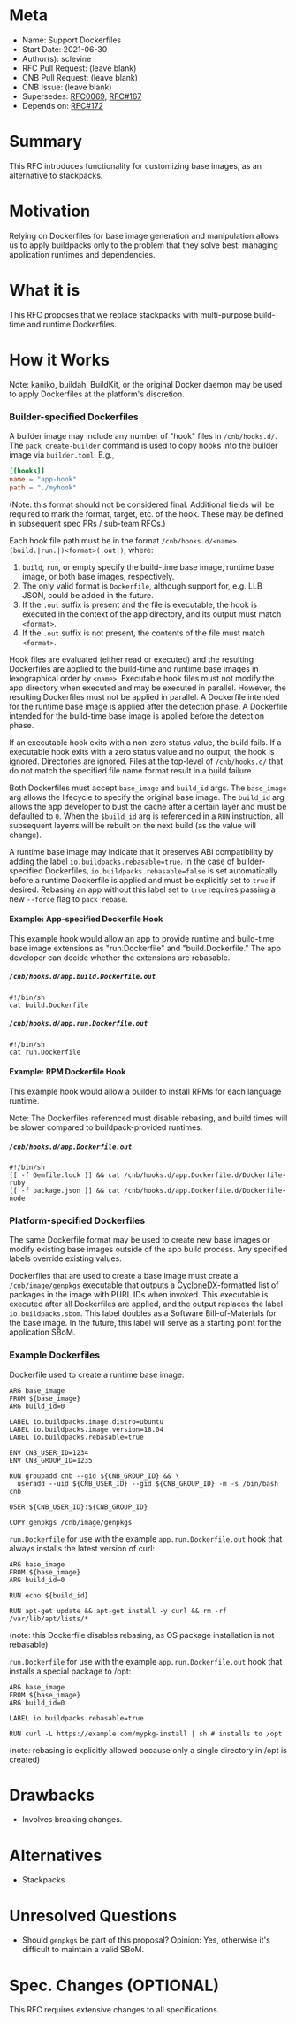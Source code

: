 # Meta
[meta]: #meta
- Name: Support Dockerfiles
- Start Date: 2021-06-30
- Author(s): sclevine
- RFC Pull Request: (leave blank)
- CNB Pull Request: (leave blank)
- CNB Issue: (leave blank)
- Supersedes: [RFC0069](https://github.com/buildpacks/rfcs/blob/main/text/0069-stack-buildpacks.md), [RFC#167](https://github.com/buildpacks/rfcs/pull/167)
- Depends on: [RFC#172](https://github.com/buildpacks/rfcs/pull/172)

# Summary
[summary]: #summary

This RFC introduces functionality for customizing base images, as an alternative to stackpacks.

# Motivation
[motivation]: #motivation

Relying on Dockerfiles for base image generation and manipulation allows us to apply buildpacks only to the problem that they solve best: managing application runtimes and dependencies.

# What it is
[what-it-is]: #what-it-is

This RFC proposes that we replace stackpacks with multi-purpose build-time and runtime Dockerfiles.

# How it Works
[how-it-works]: #how-it-works

Note: kaniko, buildah, BuildKit, or the original Docker daemon may be used to apply Dockerfiles at the platform's discretion. 

### Builder-specified Dockerfiles

A builder image may include any number of "hook" files in `/cnb/hooks.d/`.
The `pack create-builder` command is used to copy hooks into the builder image via `builder.toml`. E.g.,
```toml
[[hooks]]
name = "app-hook"
path = "./myhook"
```
(Note: this format should not be considered final. Additional fields will be required to mark the format, target, etc. of the hook. These may be defined in subsequent spec PRs / sub-team RFCs.)

Each hook file path must be in the format `/cnb/hooks.d/<name>.(build.|run.|)<format>(.out|)`, where:

1. `build`, `run`, or empty specify the build-time base image, runtime base image, or both base images, respectively.
2. The only valid format is `Dockerfile`, although support for, e.g. LLB JSON, could be added in the future.
3. If the `.out` suffix is present and the file is executable, the hook is executed in the context of the app directory, and its output must match `<format>`.
4. If the `.out` suffix is not present, the contents of the file must match `<format>`.

Hook files are evaluated (either read or executed) and the resulting Dockerfiles are applied to the build-time and runtime base images in lexographical order by `<name>`.
Executable hook files must not modify the app directory when executed and may be executed in parallel.
However, the resulting Dockerfiles must not be applied in parallel.
A Dockerfile intended for the runtime base image is applied after the detection phase.
A Dockerfile intended for the build-time base image is applied before the detection phase.

If an executable hook exits with a non-zero status value, the build fails.
If a executable hook exits with a zero status value and no output, the hook is ignored. 
Directories are ignored.
Files at the top-level of `/cnb/hooks.d/` that do not match the specified file name format result in a build failure.

Both Dockerfiles must accept `base_image` and `build_id` args.
The `base_image` arg allows the lifecycle to specify the original base image.
The `build_id` arg allows the app developer to bust the cache after a certain layer and must be defaulted to `0`. When the `$build_id` arg is referenced in a `RUN` instruction, all subsequent layerrs will be rebuilt on the next build (as the value will change).

A runtime base image may indicate that it preserves ABI compatibility by adding the label `io.buildpacks.rebasable=true`. In the case of builder-specified Dockerfiles, `io.buildpacks.rebasable=false` is set automatically before a runtime Dockerfile is applied and must be explicitly set to `true` if desired. Rebasing an app without this label set to `true` requires passing a new `--force` flag to `pack rebase`.


#### Example: App-specified Dockerfile Hook

This example hook would allow an app to provide runtime and build-time base image extensions as "run.Dockerfile" and "build.Dockerfile."
The app developer can decide whether the extensions are rebasable.

##### `/cnb/hooks.d/app.build.Dockerfile.out`
```
#!/bin/sh
cat build.Dockerfile
```
##### `/cnb/hooks.d/app.run.Dockerfile.out`
```
#!/bin/sh
cat run.Dockerfile
```

#### Example: RPM Dockerfile Hook

This example hook would allow a builder to install RPMs for each language runtime.

Note: The Dockerfiles referenced must disable rebasing, and build times will be slower compared to buildpack-provided runtimes.

##### `/cnb/hooks.d/app.Dockerfile.out`
```
#!/bin/sh
[[ -f Gemfile.lock ]] && cat /cnb/hooks.d/app.Dockerfile.d/Dockerfile-ruby
[[ -f package.json ]] && cat /cnb/hooks.d/app.Dockerfile.d/Dockerfile-node
```

### Platform-specified Dockerfiles

The same Dockerfile format may be used to create new base images or modify existing base images outside of the app build process. Any specified labels override existing values.

Dockerfiles that are used to create a base image must create a `/cnb/image/genpkgs` executable that outputs a [CycloneDX](https://cyclonedx.org)-formatted list of packages in the image with PURL IDs when invoked. This executable is executed after all Dockerfiles are applied, and the output replaces the label `io.buildpacks.sbom`. This label doubles as a Software Bill-of-Materials for the base image. In the future, this label will serve as a starting point for the application SBoM.

### Example Dockerfiles

Dockerfile used to create a runtime base image:

```
ARG base_image
FROM ${base_image}
ARG build_id=0

LABEL io.buildpacks.image.distro=ubuntu
LABEL io.buildpacks.image.version=18.04
LABEL io.buildpacks.rebasable=true

ENV CNB_USER_ID=1234
ENV CNB_GROUP_ID=1235

RUN groupadd cnb --gid ${CNB_GROUP_ID} && \
  useradd --uid ${CNB_USER_ID} --gid ${CNB_GROUP_ID} -m -s /bin/bash cnb

USER ${CNB_USER_ID}:${CNB_GROUP_ID}

COPY genpkgs /cnb/image/genpkgs
```

`run.Dockerfile` for use with the example `app.run.Dockerfile.out` hook that always installs the latest version of curl:
```
ARG base_image
FROM ${base_image}
ARG build_id=0

RUN echo ${build_id}

RUN apt-get update && apt-get install -y curl && rm -rf /var/lib/apt/lists/*
```
(note: this Dockerfile disables rebasing, as OS package installation is not rebasable)

`run.Dockerfile` for use with the example `app.run.Dockerfile.out` hook that installs a special package to /opt:
```
ARG base_image
FROM ${base_image}
ARG build_id=0

LABEL io.buildpacks.rebasable=true

RUN curl -L https://example.com/mypkg-install | sh # installs to /opt
```
(note: rebasing is explicitly allowed because only a single directory in /opt is created)


# Drawbacks
[drawbacks]: #drawbacks

- Involves breaking changes.

# Alternatives
[alternatives]: #alternatives

- Stackpacks

# Unresolved Questions
[unresolved-questions]: #unresolved-questions

- Should `genpkgs` be part of this proposal? Opinion: Yes, otherwise it's difficult to maintain a valid SBoM.

# Spec. Changes (OPTIONAL)
[spec-changes]: #spec-changes

This RFC requires extensive changes to all specifications.
